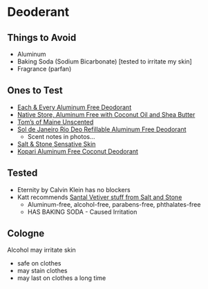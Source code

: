 # Deoderant

## Things to Avoid
 
- Aluminum
- Baking Soda (Sodium Bicarbonate) [tested to irritate my skin]
- Fragrance (parfan)

## Ones to Test

- [Each & Every Aluminum Free Deodorant](https://www.amazon.com/Each-Every-Deodorant-Sensitive-Essential/dp/B082M1HVPD?th=1)
- [Native Store, Aluminum Free with Coconut Oil and Shea Butter](https://www.amazon.com/Native-Deodorant-Naturally-Ingredients-Protection/dp/B0CM552MBK?th=1)
- [Tom’s of Maine Unscented](https://www.amazon.com/Toms-Maine-Unscented-Deodorant-Aluminum/dp/B0CB1V1X5S)
- [Sol de Janeiro Rio Deo Refillable Aluminum Free Deodorant](https://www.amazon.com/Sol-Janeiro-Rio-Deo-Refillable/dp/B0BHF5GXD9?th=1)
    - Scent notes in photos...
- [Salt & Stone Sensative Skin](https://www.saltandstone.com/products/natural-deodorant-gel?variant=42738051055866)
- [Kopari Aluminum Free Coconut Deodorant](https://www.amazon.com/Kopari-Aluminum-Free-Deodorant-Non-Toxic-Paraben/dp/B07B8B1XJX?tag=womenshealth-auto-20&th=1)


## Tested
- Eternity by Calvin Klein has no blockers
- Katt recommends [Santal Vetiver stuff from Salt and Stone](https://www.saltandstone.com/collections/santal-vetiver)
    - Aluminum-free, alcohol-free, parabens-free, phthalates-free
    - HAS BAKING SODA - Caused Irritation

## Cologne

Alcohol may irritate skin

- safe on clothes
- may stain clothes
- may last on clothes a long time
